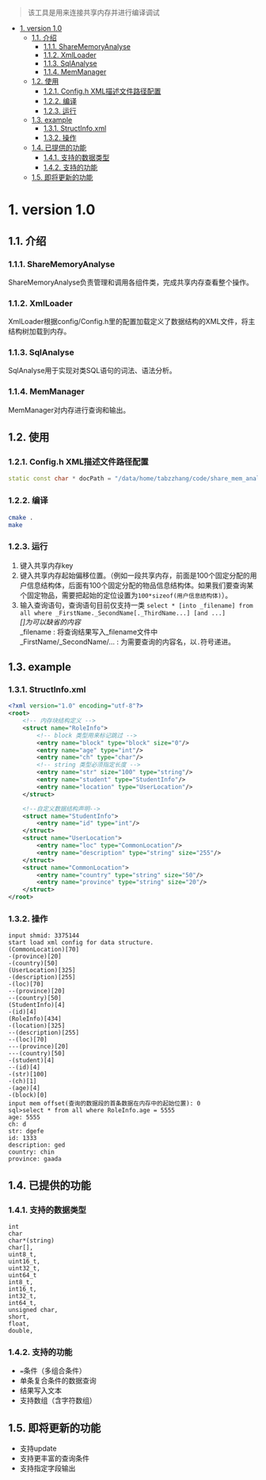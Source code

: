 > 该工具是用来连接共享内存并进行编译调试
<!-- TOC -->

- [1. version 1.0](#1-version-10)
    - [1.1. 介绍](#11-介绍)
        - [1.1.1. ShareMemoryAnalyse](#111-sharememoryanalyse)
        - [1.1.2. XmlLoader](#112-xmlloader)
        - [1.1.3. SqlAnalyse](#113-sqlanalyse)
        - [1.1.4. MemManager](#114-memmanager)
    - [1.2. 使用](#12-使用)
        - [1.2.1. Config.h XML描述文件路径配置](#121-configh-xml描述文件路径配置)
        - [1.2.2. 编译](#122-编译)
        - [1.2.3. 运行](#123-运行)
    - [1.3. example](#13-example)
        - [1.3.1. StructInfo.xml](#131-structinfoxml)
        - [1.3.2. 操作](#132-操作)
    - [1.4. 已提供的功能](#14-已提供的功能)
        - [1.4.1. 支持的数据类型](#141-支持的数据类型)
        - [1.4.2. 支持的功能](#142-支持的功能)
    - [1.5. 即将更新的功能](#15-即将更新的功能)

<!-- /TOC -->
# 1. version 1.0
## 1.1. 介绍
### 1.1.1. ShareMemoryAnalyse
ShareMemoryAnalyse负责管理和调用各组件类，完成共享内存查看整个操作。
### 1.1.2. XmlLoader
XmlLoader根据config/Config.h里的配置加载定义了数据结构的XML文件，将主结构树加载到内存。
### 1.1.3. SqlAnalyse
SqlAnalyse用于实现对类SQL语句的词法、语法分析。
### 1.1.4. MemManager
MemManager对内存进行查询和输出。

## 1.2. 使用
### 1.2.1. Config.h XML描述文件路径配置
```c++
static const char * docPath = "/data/home/tabzzhang/code/share_mem_analyse/config/structInfo.xml";
```
### 1.2.2. 编译
```bash
cmake .
make
```
### 1.2.3. 运行
1. 键入共享内存key
2. 键入共享内存起始偏移位置。（例如一段共享内存，前面是100个固定分配的用户信息结构体，后面有100个固定分配的物品信息结构体。如果我们要查询某个固定物品，需要把起始的定位设置为`100*sizeof(用户信息结构体)`）。
3. 输入查询语句，查询语句目前仅支持一类 `select * [into _filename] from all where _FirstName._SecondName[._ThirdName...] [and ...]`  
*[]为可以缺省的内容*  
_filename : 将查询结果写入_filename文件中  
_FirstName/_SecondName/... : 为需要查询的内容名，以`.`符号递进。

## 1.3. example
### 1.3.1. StructInfo.xml
```xml
<?xml version="1.0" encoding="utf-8"?>
<root>
    <!-- 内存块结构定义 -->
    <struct name="RoleInfo">
        <!-- block 类型用来标记跳过 -->
        <entry name="block" type="block" size="0"/>
        <entry name="age" type="int"/>
        <entry name="ch" type="char"/>
        <!-- string 类型必须指定长度 -->
        <entry name="str" size="100" type="string"/>
        <entry name="student" type="StudentInfo"/>
        <entry name="location" type="UserLocation"/>
    </struct>

    <!--自定义数据结构声明-->
    <struct name="StudentInfo">
        <entry name="id" type="int"/>
    </struct>
    <struct name="UserLocation">
        <entry name="loc" type="CommonLocation"/>
        <entry name="description" type="string" size="255"/>
    </struct>
    <struct name="CommonLocation">
        <entry name="country" type="string" size="50"/>
        <entry name="province" type="string" size="20"/>
    </struct>
</root>
```
### 1.3.2. 操作
```
input shmid: 3375144
start load xml config for data structure.
(CommonLocation)[70]
-(province)[20]
-(country)[50]
(UserLocation)[325]
-(description)[255]
-(loc)[70]
--(province)[20]
--(country)[50]
(StudentInfo)[4]
-(id)[4]
(RoleInfo)[434]
-(location)[325]
--(description)[255]
--(loc)[70]
---(province)[20]
---(country)[50]
-(student)[4]
--(id)[4]
-(str)[100]
-(ch)[1]
-(age)[4]
-(block)[0]
input mem offset(查询的数据段的首条数据在内存中的起始位置): 0                              
sql>select * from all where RoleInfo.age = 5555
age: 5555
ch: d
str: dgefe
id: 1333
description: ged
country: chin
province: gaada
```

## 1.4. 已提供的功能
### 1.4.1. 支持的数据类型
```
int
char
char*(string)
char[],
uint8_t,
uint16_t,
uint32_t,
uint64_t
int8_t,
int16_t,
int32_t,
int64_t,
unsigned char,
short,
float,
double,
```
### 1.4.2. 支持的功能
* `=`条件（多组合条件）
* 单条复合条件的数据查询
* 结果写入文本
* 支持数组（含字符数组）
## 1.5. 即将更新的功能
* 支持update
* 支持更丰富的查询条件
* 支持指定字段输出